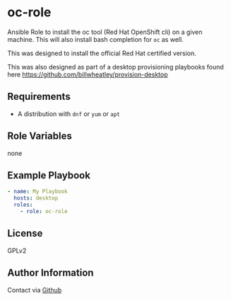 oc-role
=========

Ansible Role to install the oc tool (Red Hat OpenShift cli) on a given machine.  This will also install bash completion for `oc` as well.

This was designed to install the official Red Hat certified version.

This was also designed as part of a desktop provisioning playbooks found here <https://github.com/billwheatley/provision-desktop>

Requirements
------------

- A distribution with `dnf` or `yum` or `apt`

Role Variables
--------------

none

Example Playbook
----------------

```yaml
- name: My Playbook
  hosts: desktop
  roles:
    - role: oc-role
```

License
-------

GPLv2

Author Information
------------------

Contact via [Github](https://github.com/billwheatley/)
